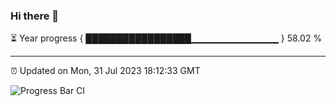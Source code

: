### Hi there 👋

⏳ Year progress { █████████████████▁▁▁▁▁▁▁▁▁▁▁▁▁ } 58.02 %

---

⏰ Updated on Mon, 31 Jul 2023 18:12:33 GMT

![Progress Bar CI](https://github.com/liununu/liununu/workflows/Progress%20Bar%20CI/badge.svg)
